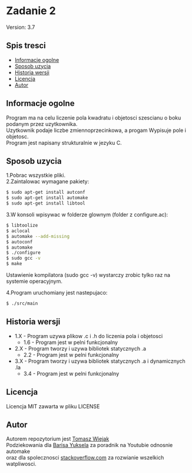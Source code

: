 # Zadanie 2
Version: 3.7
## Spis tresci
* [Informacje ogolne](#informacje-ogolne)
* [Sposob uzycia](#sposob-uzycia)
* [Historia wersji](#historia-wersji)
* [Licencja](#licencja)
* [Autor](#autor)

## Informacje ogolne
Program ma na celu liczenie pola kwadratu i objetosci szescianu o boku podanym przez uzytkownika. \
Uzytkownik podaje liczbe zmiennoprzecinkowa, a progam Wypisuje pole i objetosc.\
Program jest napisany strukturalnie w jezyku C. 

## Sposob uzycia
1.Pobrac wszystkie pliki. \
2.Zaintalowac wymagane pakiety:
```sh
$ sudo apt-get install autconf
$ sudo apt-get install automake
$ sudo apt-get install libtool
```

3.W konsoli wpisywac w folderze glownym (folder z configure.ac):
```sh
$ libtoolize
$ aclocal
$ automake --add-missing
$ autoconf
$ automake
$ ./configure
$ sudo gcc -v
$ make
```
Ustawienie kompilatora (sudo gcc -v) wystarczy zrobic tylko raz na systemie operacyjnym.

4.Program uruchomiany jest nastepujaco:
```sh
$ ./src/main
```

## Historia wersji
+ 1.X - Program uzywa plikow .c i .h do liczenia pola i objetosci
  + 1.6 - Program jest w pelni funkcjonalny
+ 2.X - Program tworzy i uzywa bibliotek statycznych .a
  + 2.2 - Program jest w pelni funkcjonalny
+ 3.X - Program tworzy i uzywa bibliotek statycznych .a i dynamicznych .la
  + 3.4 - Program jest w pelni funkcjonalny

## Licencja
Licencja MIT zawarta w pliku LICENSE

## Autor
Autorem repozytorium jest [Tomasz Wiejak](https://github.com/zomsik "Link do profilu github") \
Podziekowania dla [Barisa Yuksela](https://www.youtube.com/channel/UCibKclzsnnHjQZFOLuykZ1A "Kanal na Youtube") za poradnik na Youtubie odnosnie automake \
oraz dla spolecznosci [stackoverflow.com](https://stackoverflow.com/) za rozwianie wszelkich watpliwosci.
